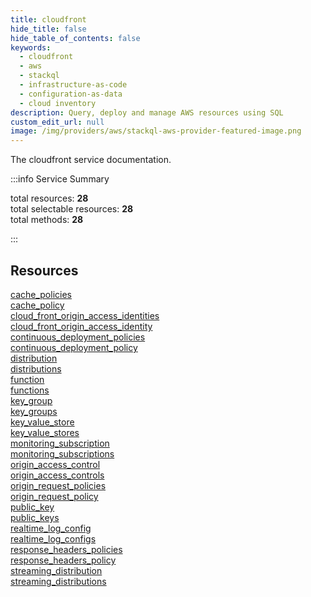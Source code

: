 ```yaml
---
title: cloudfront
hide_title: false
hide_table_of_contents: false
keywords:
  - cloudfront
  - aws
  - stackql
  - infrastructure-as-code
  - configuration-as-data
  - cloud inventory
description: Query, deploy and manage AWS resources using SQL
custom_edit_url: null
image: /img/providers/aws/stackql-aws-provider-featured-image.png
---
```


The cloudfront service documentation.

:::info Service Summary

<div class="row">
<div class="providerDocColumn">
<span>total resources:&nbsp;<b>28</b></span><br />
<span>total selectable resources:&nbsp;<b>28</b></span><br />
<span>total methods:&nbsp;<b>28</b></span><br />
</div>
</div>

:::

## Resources
<div class="row">
<div class="providerDocColumn">
<a href="/providers/aws/cloudfront/cache_policies/">cache_policies</a><br />
<a href="/providers/aws/cloudfront/cache_policy/">cache_policy</a><br />
<a href="/providers/aws/cloudfront/cloud_front_origin_access_identities/">cloud_front_origin_access_identities</a><br />
<a href="/providers/aws/cloudfront/cloud_front_origin_access_identity/">cloud_front_origin_access_identity</a><br />
<a href="/providers/aws/cloudfront/continuous_deployment_policies/">continuous_deployment_policies</a><br />
<a href="/providers/aws/cloudfront/continuous_deployment_policy/">continuous_deployment_policy</a><br />
<a href="/providers/aws/cloudfront/distribution/">distribution</a><br />
<a href="/providers/aws/cloudfront/distributions/">distributions</a><br />
<a href="/providers/aws/cloudfront/function/">function</a><br />
<a href="/providers/aws/cloudfront/functions/">functions</a><br />
<a href="/providers/aws/cloudfront/key_group/">key_group</a><br />
<a href="/providers/aws/cloudfront/key_groups/">key_groups</a><br />
<a href="/providers/aws/cloudfront/key_value_store/">key_value_store</a><br />
<a href="/providers/aws/cloudfront/key_value_stores/">key_value_stores</a>
</div>
<div class="providerDocColumn">
<a href="/providers/aws/cloudfront/monitoring_subscription/">monitoring_subscription</a><br />
<a href="/providers/aws/cloudfront/monitoring_subscriptions/">monitoring_subscriptions</a><br />
<a href="/providers/aws/cloudfront/origin_access_control/">origin_access_control</a><br />
<a href="/providers/aws/cloudfront/origin_access_controls/">origin_access_controls</a><br />
<a href="/providers/aws/cloudfront/origin_request_policies/">origin_request_policies</a><br />
<a href="/providers/aws/cloudfront/origin_request_policy/">origin_request_policy</a><br />
<a href="/providers/aws/cloudfront/public_key/">public_key</a><br />
<a href="/providers/aws/cloudfront/public_keys/">public_keys</a><br />
<a href="/providers/aws/cloudfront/realtime_log_config/">realtime_log_config</a><br />
<a href="/providers/aws/cloudfront/realtime_log_configs/">realtime_log_configs</a><br />
<a href="/providers/aws/cloudfront/response_headers_policies/">response_headers_policies</a><br />
<a href="/providers/aws/cloudfront/response_headers_policy/">response_headers_policy</a><br />
<a href="/providers/aws/cloudfront/streaming_distribution/">streaming_distribution</a><br />
<a href="/providers/aws/cloudfront/streaming_distributions/">streaming_distributions</a>
</div>
</div>